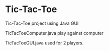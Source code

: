 # Tic-Tac-Toe
Tic-Tac-Toe project using Java GUI

TicTacToeComputer.java play against computer

TicTacToeGUI.java used for 2 players.
